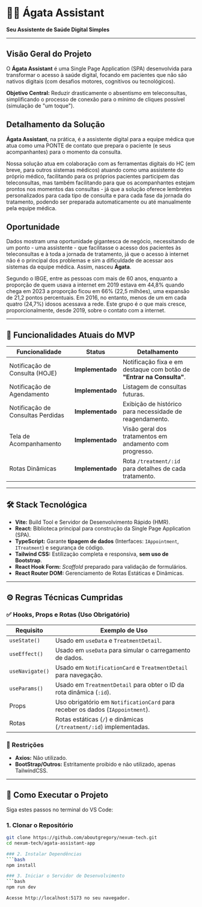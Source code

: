 # 👩‍⚕️ Ágata Assistant
**Seu Assistente de Saúde Digital Simples**

---

## Visão Geral do Projeto

O **Ágata Assistant** é uma Single Page Application (SPA) desenvolvida para transformar o acesso à saúde digital, focando em pacientes que não são nativos digitais (com desafios motores, cognitivos ou tecnológicos).

**Objetivo Central:** Reduzir drasticamente o absentismo em teleconsultas, simplificando o processo de conexão para o mínimo de cliques possível (simulação de "um toque").

## Detalhamento da Solução
**Ágata Assistant**, na prática, é a assistente digital para a equipe médica que atua como uma PONTE de contato que prepara o paciente (e seus acompanhantes) para o momento da consulta.

Nossa solução atua em colaboração com as ferramentas digitais do HC (em breve, para outros sistemas médicos) atuando como uma assistente do próprio médico, facilitando para os próprios pacientes participem das teleconsultas, mas também facilitando para que os acompanhantes estejam prontos nos momentos das consultas - já que a solução oferece lembretes personalizados para cada tipo de consulta e para cada fase da jornada do tratamento, podendo ser preparada automaticamente ou até manualmente pela equipe médica.

## Oportunidade
Dados mostram uma oportunidade gigantesca de negócio, necessitando de um ponto - uma assistente - que facilitasse o acesso dos pacientes às teleconsultas e à toda a jornada de tratamento, já que o acesso à internet não é o principal dos problemas e sim a dificuldade de acessar aos sistemas da equipe médica. Assim, nasceu **Ágata**.

Segundo o IBGE, entre as pessoas com mais de 60 anos, enquanto a proporção de quem usava a internet em 2019 estava em 44,8% quando chega em 2023 a proporção ficou em 66% (22,5 milhões), uma expansão de 21,2 pontos percentuais. Em 2016, no entanto, menos de um em cada quatro (24,7%) idosos acessava a rede. Este grupo é o que mais cresce, proporcionalmente, desde 2019, sobre o contato com a internet. 

---

## 🎯 Funcionalidades Atuais do MVP

| Funcionalidade | Status | Detalhamento |
|----------------|--------|-------------|
| Notificação de Consulta (HOJE) | **Implementado** | Notificação fixa e em destaque com botão de **"Entrar na Consulta"**. |
| Notificação de Agendamento | **Implementado** | Listagem de consultas futuras. |
| Notificação de Consultas Perdidas | **Implementado** | Exibição de histórico para necessidade de reagendamento. |
| Tela de Acompanhamento | **Implementado** | Visão geral dos tratamentos em andamento com progresso. |
| Rotas Dinâmicas | **Implementado** | Rota ``/treatment/:id`` para detalhes de cada tratamento. |

---

## 🛠️ Stack Tecnológica

- **Vite:** Build Tool e Servidor de Desenvolvimento Rápido (HMR).  
- **React:** Biblioteca principal para construção da Single Page Application (SPA).  
- **TypeScript:** Garante **tipagem de dados** (Interfaces: `IAppointment`, `ITreatment`) e segurança de código.  
- **Tailwind CSS:** Estilização completa e responsiva, **sem uso de Bootstrap**.  
- **React Hook Form:** *Scaffold* preparado para validação de formulários.  
- **React Router DOM:** Gerenciamento de Rotas Estáticas e Dinâmicas.  

---

## ⚙️ Regras Técnicas Cumpridas

### ✅ Hooks, Props e Rotas (Uso Obrigatório)

| Requisito | Exemplo de Uso |
|-----------|----------------|
| `useState()` | Usado em `useData` e `TreatmentDetail`. |
| `useEffect()` | Usado em `useData` para simular o carregamento de dados. |
| `useNavigate()` | Usado em `NotificationCard` e `TreatmentDetail` para navegação. |
| `useParams()` | Usado em `TreatmentDetail` para obter o ID da rota dinâmica (`:id`). |
| Props | Uso obrigatório em `NotificationCard` para receber os dados (`IAppointment`). |
| Rotas | Rotas estáticas (`/`) e dinâmicas (`/treatment/:id`) implementadas. |

### 🚫 Restrições

- **Axios:** Não utilizado.  
- **BootStrap/Outros:** Estritamente proibido e não utilizado, apenas TailwindCSS.  

---

## 🚀 Como Executar o Projeto

Siga estes passos no terminal do VS Code:

### 1. Clonar o Repositório

```bash
git clone https://github.com/aboutgregory/nexum-tech.git
cd nexum-tech/agata-assistant-app 

### 2. Instalar Dependências
```bash
npm install

### 3. Iniciar o Servidor de Desenvolvimento
```bash
npm run dev

Acesse http://localhost:5173 no seu navegador.
